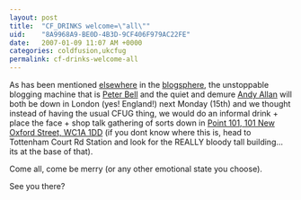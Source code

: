 ```yaml
---
layout: post
title:  "CF_DRINKS welcome=\"all\""
uid:	"8A9968A9-BE0D-4B3D-9CF406F979AC22FE"
date:   2007-01-09 11:07 AM +0000
categories: coldfusion,ukcfug
permalink: cf-drinks-welcome-all
---
```

As has been mentioned <a href="http://www.creative-restraint.co.uk/blog/index.cfm">elsewhere</a> in the <a href="http://www.pbell.com/index.cfm/2007/1/5/In-London-January-1216--Want-to-say-hi">blogsphere</a>, the unstoppable blogging machine that is <a href="http://www.pbell.com/index.cfm">Peter Bell</a> and the quiet and demure <a href="http://www.creative-restraint.co.uk/blog">Andy Allan</a> will both be  down in London (yes! England!) next Monday (15th) and we thought instead of having the usual CFUG thing, we would do an informal drink + place the face + shop talk gathering of sorts down in <a href="http://www.viewlondon.co.uk/review_1619.html">Point 101, 101 New Oxford Street, WC1A 1DD</a> (if you dont know where this is, head to Tottenham Court Rd Station and look for the REALLY bloody tall building... its at the base of that).

Come all, come be merry (or any other emotional state you choose).

See you there?